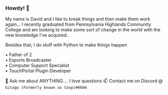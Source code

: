 ### Howdy! 👋
My name is David and I like to break things and then make them work again... 
I recently graduated from Pennsylvania Highlands Community College and am looking to make some sort of change in the world with the new knowledge I've acquired..

Besides that, I do stuff with Python to make things happen

• Father of 2<br>
• Esports Broadcaster<br>
• Computer Support Specialist<br>
• TouchPortal Plugin Developer<br>

💬 Ask me about ANYTHING.... I love questions
📫 Contact me on Discord @ `Gitago (Formerly known as Coop)#0604`

<!--
**gitagogaming/gitagogaming** is a ✨ _special_ ✨ repository because its `README.md` (this file) appears on your GitHub profile.

Here are some ideas to get you started:

- 🔭 I’m currently working on ...
- 🌱 I’m currently learning ...
- 👯 I’m looking to collaborate on ...
- 🤔 I’m looking for help with ...
- 💬 Ask me about ...
- 📫 How to reach me: ...
- 😄 Pronouns: ...
- ⚡ Fun fact: ...
-->
